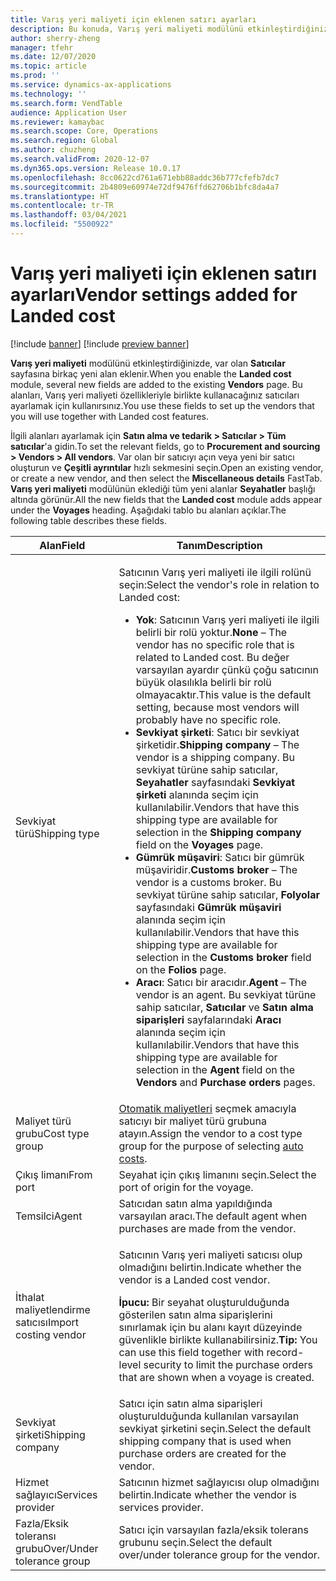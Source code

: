 ```yaml
---
title: Varış yeri maliyeti için eklenen satırı ayarları
description: Bu konuda, Varış yeri maliyeti modülünü etkinleştirdiğinizde var olan Satıcılar sayfasına eklenen yeni alanlar açıklanmaktadır. Bu alanları, Varış yeri maliyeti özellikleriyle birlikte kullanacağınız satıcıları ayarlamak için kullanırsınız.
author: sherry-zheng
manager: tfehr
ms.date: 12/07/2020
ms.topic: article
ms.prod: ''
ms.service: dynamics-ax-applications
ms.technology: ''
ms.search.form: VendTable
audience: Application User
ms.reviewer: kamaybac
ms.search.scope: Core, Operations
ms.search.region: Global
ms.author: chuzheng
ms.search.validFrom: 2020-12-07
ms.dyn365.ops.version: Release 10.0.17
ms.openlocfilehash: 8cc0622cd761a671ebb88addc36b777cfefb7dc7
ms.sourcegitcommit: 2b4809e60974e72df9476ffd62706b1bfc8da4a7
ms.translationtype: HT
ms.contentlocale: tr-TR
ms.lasthandoff: 03/04/2021
ms.locfileid: "5500922"
---
```

# <a name="vendor-settings-added-for-landed-cost"></a><span data-ttu-id="dc478-104">Varış yeri maliyeti için eklenen satırı ayarları</span><span class="sxs-lookup"><span data-stu-id="dc478-104">Vendor settings added for Landed cost</span></span>

[!include [banner](../../includes/banner.md)]
[!include [preview banner](../includes/preview-banner.md)]

<span data-ttu-id="dc478-105">**Varış yeri maliyeti** modülünü etkinleştirdiğinizde, var olan **Satıcılar** sayfasına birkaç yeni alan eklenir.</span><span class="sxs-lookup"><span data-stu-id="dc478-105">When you enable the **Landed cost** module, several new fields are added to the existing **Vendors** page.</span></span> <span data-ttu-id="dc478-106">Bu alanları, Varış yeri maliyeti özellikleriyle birlikte kullanacağınız satıcıları ayarlamak için kullanırsınız.</span><span class="sxs-lookup"><span data-stu-id="dc478-106">You use these fields to set up the vendors that you will use together with Landed cost features.</span></span>

<span data-ttu-id="dc478-107">İlgili alanları ayarlamak için **Satın alma ve tedarik \> Satıcılar \> Tüm satıcılar**'a gidin.</span><span class="sxs-lookup"><span data-stu-id="dc478-107">To set the relevant fields, go to **Procurement and sourcing \> Vendors \> All vendors**.</span></span> <span data-ttu-id="dc478-108">Var olan bir satıcıyı açın veya yeni bir satıcı oluşturun ve **Çeşitli ayrıntılar** hızlı sekmesini seçin.</span><span class="sxs-lookup"><span data-stu-id="dc478-108">Open an existing vendor, or create a new vendor, and then select the **Miscellaneous details** FastTab.</span></span> <span data-ttu-id="dc478-109">**Varış yeri maliyeti** modülünün eklediği tüm yeni alanlar **Seyahatler** başlığı altında görünür.</span><span class="sxs-lookup"><span data-stu-id="dc478-109">All the new fields that the **Landed cost** module adds appear under the **Voyages** heading.</span></span> <span data-ttu-id="dc478-110">Aşağıdaki tablo bu alanları açıklar.</span><span class="sxs-lookup"><span data-stu-id="dc478-110">The following table describes these fields.</span></span>

| <span data-ttu-id="dc478-111">Alan</span><span class="sxs-lookup"><span data-stu-id="dc478-111">Field</span></span> | <span data-ttu-id="dc478-112">Tanım</span><span class="sxs-lookup"><span data-stu-id="dc478-112">Description</span></span> |
|---|---|
| <span data-ttu-id="dc478-113">Sevkiyat türü</span><span class="sxs-lookup"><span data-stu-id="dc478-113">Shipping type</span></span> | <p><span data-ttu-id="dc478-114">Satıcının Varış yeri maliyeti ile ilgili rolünü seçin:</span><span class="sxs-lookup"><span data-stu-id="dc478-114">Select the vendor's role in relation to Landed cost:</span></span></p><ul><li><span data-ttu-id="dc478-115">**Yok**: Satıcının Varış yeri maliyeti ile ilgili belirli bir rolü yoktur.</span><span class="sxs-lookup"><span data-stu-id="dc478-115">**None** – The vendor has no specific role that is related to Landed cost.</span></span> <span data-ttu-id="dc478-116">Bu değer varsayılan ayardır çünkü çoğu satıcının büyük olasılıkla belirli bir rolü olmayacaktır.</span><span class="sxs-lookup"><span data-stu-id="dc478-116">This value is the default setting, because most vendors will probably have no specific role.</span></span></li><li><span data-ttu-id="dc478-117">**Sevkiyat şirketi**: Satıcı bir sevkiyat şirketidir.</span><span class="sxs-lookup"><span data-stu-id="dc478-117">**Shipping company** – The vendor is a shipping company.</span></span> <span data-ttu-id="dc478-118">Bu sevkiyat türüne sahip satıcılar, **Seyahatler** sayfasındaki **Sevkiyat şirketi** alanında seçim için kullanılabilir.</span><span class="sxs-lookup"><span data-stu-id="dc478-118">Vendors that have this shipping type are available for selection in the **Shipping company** field on the **Voyages** page.</span></span></li><li><span data-ttu-id="dc478-119">**Gümrük müşaviri**: Satıcı bir gümrük müşaviridir.</span><span class="sxs-lookup"><span data-stu-id="dc478-119">**Customs broker** – The vendor is a customs broker.</span></span> <span data-ttu-id="dc478-120">Bu sevkiyat türüne sahip satıcılar, **Folyolar** sayfasındaki **Gümrük müşaviri** alanında seçim için kullanılabilir.</span><span class="sxs-lookup"><span data-stu-id="dc478-120">Vendors that have this shipping type are available for selection in the **Customs broker** field on the **Folios** page.</span></span></li><li><span data-ttu-id="dc478-121">**Aracı**: Satıcı bir aracıdır.</span><span class="sxs-lookup"><span data-stu-id="dc478-121">**Agent** – The vendor is an agent.</span></span> <span data-ttu-id="dc478-122">Bu sevkiyat türüne sahip satıcılar, **Satıcılar** ve **Satın alma siparişleri** sayfalarındaki **Aracı** alanında seçim için kullanılabilir.</span><span class="sxs-lookup"><span data-stu-id="dc478-122">Vendors that have this shipping type are available for selection in the **Agent** field on the **Vendors** and **Purchase orders** pages.</span></span></li></ul> |
| <span data-ttu-id="dc478-123">Maliyet türü grubu</span><span class="sxs-lookup"><span data-stu-id="dc478-123">Cost type group</span></span> | <span data-ttu-id="dc478-124">[Otomatik maliyetleri](auto-cost-setup.md) seçmek amacıyla satıcıyı bir maliyet türü grubuna atayın.</span><span class="sxs-lookup"><span data-stu-id="dc478-124">Assign the vendor to a cost type group for the purpose of selecting [auto costs](auto-cost-setup.md).</span></span> |
| <span data-ttu-id="dc478-125">Çıkış limanı</span><span class="sxs-lookup"><span data-stu-id="dc478-125">From port</span></span> | <span data-ttu-id="dc478-126">Seyahat için çıkış limanını seçin.</span><span class="sxs-lookup"><span data-stu-id="dc478-126">Select the port of origin for the voyage.</span></span> |
| <span data-ttu-id="dc478-127">Temsilci</span><span class="sxs-lookup"><span data-stu-id="dc478-127">Agent</span></span> | <span data-ttu-id="dc478-128">Satıcıdan satın alma yapıldığında varsayılan aracı.</span><span class="sxs-lookup"><span data-stu-id="dc478-128">The default agent when purchases are made from the vendor.</span></span> |
| <span data-ttu-id="dc478-129">İthalat maliyetlendirme satıcısı</span><span class="sxs-lookup"><span data-stu-id="dc478-129">Import costing vendor</span></span> | <p><span data-ttu-id="dc478-130">Satıcının Varış yeri maliyeti satıcısı olup olmadığını belirtin.</span><span class="sxs-lookup"><span data-stu-id="dc478-130">Indicate whether the vendor is a Landed cost vendor.</span></span></p><p><span data-ttu-id="dc478-131">**İpucu:** Bir seyahat oluşturulduğunda gösterilen satın alma siparişlerini sınırlamak için bu alanı kayıt düzeyinde güvenlikle birlikte kullanabilirsiniz.</span><span class="sxs-lookup"><span data-stu-id="dc478-131">**Tip:** You can use this field together with record-level security to limit the purchase orders that are shown when a voyage is created.</span></span></p> |
| <span data-ttu-id="dc478-132">Sevkiyat şirketi</span><span class="sxs-lookup"><span data-stu-id="dc478-132">Shipping company</span></span> | <span data-ttu-id="dc478-133">Satıcı için satın alma siparişleri oluşturulduğunda kullanılan varsayılan sevkiyat şirketini seçin.</span><span class="sxs-lookup"><span data-stu-id="dc478-133">Select the default shipping company that is used when purchase orders are created for the vendor.</span></span> |
| <span data-ttu-id="dc478-134">Hizmet sağlayıcı</span><span class="sxs-lookup"><span data-stu-id="dc478-134">Services provider</span></span> | <span data-ttu-id="dc478-135">Satıcının hizmet sağlayıcısı olup olmadığını belirtin.</span><span class="sxs-lookup"><span data-stu-id="dc478-135">Indicate whether the vendor is services provider.</span></span> |
| <span data-ttu-id="dc478-136">Fazla/Eksik toleransı grubu</span><span class="sxs-lookup"><span data-stu-id="dc478-136">Over/Under tolerance group</span></span> | <span data-ttu-id="dc478-137">Satıcı için varsayılan fazla/eksik tolerans grubunu seçin.</span><span class="sxs-lookup"><span data-stu-id="dc478-137">Select the default over/under tolerance group for the vendor.</span></span> |
